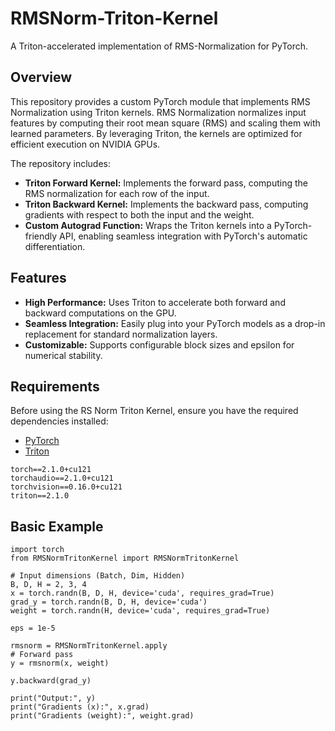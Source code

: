 # RMSNorm-Triton-Kernel

A Triton-accelerated implementation of RMS-Normalization for PyTorch.

## Overview

This repository provides a custom PyTorch module that implements RMS Normalization using Triton kernels. RMS Normalization normalizes input features by computing their root mean square (RMS) and scaling them with learned parameters. By leveraging Triton, the kernels are optimized for efficient execution on NVIDIA GPUs.

The repository includes:
- **Triton Forward Kernel:** Implements the forward pass, computing the RMS normalization for each row of the input.
- **Triton Backward Kernel:** Implements the backward pass, computing gradients with respect to both the input and the weight.
- **Custom Autograd Function:** Wraps the Triton kernels into a PyTorch-friendly API, enabling seamless integration with PyTorch's automatic differentiation.

## Features

- **High Performance:** Uses Triton to accelerate both forward and backward computations on the GPU.
- **Seamless Integration:** Easily plug into your PyTorch models as a drop-in replacement for standard normalization layers.
- **Customizable:** Supports configurable block sizes and epsilon for numerical stability.

## Requirements

Before using the RS Norm Triton Kernel, ensure you have the required dependencies installed:

- [PyTorch](https://pytorch.org/)
- [Triton](https://github.com/openai/triton)

```
torch==2.1.0+cu121
torchaudio==2.1.0+cu121
torchvision==0.16.0+cu121
triton==2.1.0
```


## Basic Example
```
import torch
from RMSNormTritonKernel import RMSNormTritonKernel

# Input dimensions (Batch, Dim, Hidden)
B, D, H = 2, 3, 4
x = torch.randn(B, D, H, device='cuda', requires_grad=True)
grad_y = torch.randn(B, D, H, device='cuda')
weight = torch.randn(H, device='cuda', requires_grad=True)

eps = 1e-5

rmsnorm = RMSNormTritonKernel.apply
# Forward pass
y = rmsnorm(x, weight)

y.backward(grad_y)

print("Output:", y)
print("Gradients (x):", x.grad)
print("Gradients (weight):", weight.grad)
```
